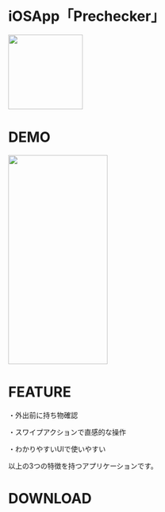 # iOSApp「Prechecker」

<img src = "https://github.com/Aoitoridayo/CheckerApp/assets/108657417/c9fb4610-9613-43bc-b6f1-585ed62f90fc" width="150">


# DEMO

<img src="https://user-images.githubusercontent.com/108657417/218646635-bcda929e-750a-4c0b-b2cc-811003e49d01.png" width = 200 height = 420>



# FEATURE

・外出前に持ち物確認

・スワイプアクションで直感的な操作

・わかりやすいUIで使いやすい

以上の3つの特徴を持つアプリケーションです。

# DOWNLOAD
